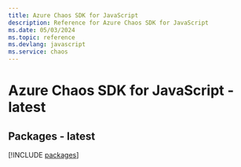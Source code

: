```yaml
---
title: Azure Chaos SDK for JavaScript
description: Reference for Azure Chaos SDK for JavaScript
ms.date: 05/03/2024
ms.topic: reference
ms.devlang: javascript
ms.service: chaos
---
```

# Azure Chaos SDK for JavaScript - latest
## Packages - latest
[!INCLUDE [packages](chaos-index.md)]